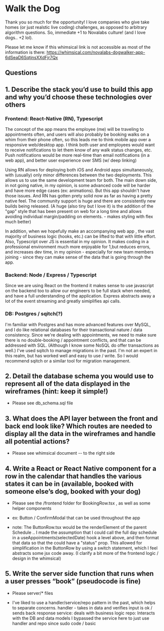 # Walk the Dog

Thank you so much for the opportunity! I love companies who give take homes (or just realstic live coding) challenges, as opposed to arbitrary algorithm questions. So, immediate +1 to Novalabs culture! (and I love dogs.. +2 lol).

Please let me know if this whimsical link is not accessible as most of the information is there:
https://whimsical.com/novalabs-dogwalker-app-6dSeaD6SqtjnsXXdFjr7Qx

## Questions

## 1. Describe the stack you’d use to build this app and why you’d choose these technologies over others

### Frontend: React-Native (RN), Typescript

The concept of the app means the employee (me) will be traveling to appointments often, and users will also probably be booking walks on a whim from their phone often, so this leads me to think mobile app over a responsive web/desktop app. I think both user and employees would want to receive notifications to let them know of any walk status changes, etc. Push notifications would be more real-time than email notifications (in a web app), and better user experience over SMS (w/ deep linking)

Using RN allows for deploying both iOS and Android apps simultaneously, with (usually) only minor differences between the two deployments. This allows us to use the same development team for both. The main down side, in not going native, in my opinion, is some advanced code will be harder and have more edge cases (ex: animations). But this app shouldn't have those issues. And RN has gotten prety solid now as far as having a pretty native feel. The community support is huge and there are consistently new builds being released. (A huge (also tiny but I love it) is the addition of the "gap" style that has been present on web for a long time and allows avoiding individual margin/padding on elements. - makes styling with flex much better)

In addition, when we hopefully make an accompanying web app , the vast majority of business logic (hooks, etc.) can be lifted to that with little effort.
Also, Typescript over JS is essential in my opinion. It makes coding in a professional environment much more enjoyable for 1,but reduces errors, and increases dev time, in my opinion - especially for new team members joining - since they can make sense of the data that is going through the app.

### Backend: Node / Express / Typescript

Since we are using React on the frontend it makes sense to use javascript on the backend too to allow our engineers to be full stack when needed, and have a full understanding of the application.
Express abstracts away a lot of the event streaming and greatly simiplifies api calls.

### DB: Postgres / sqitch(?)

I'm familiar with Postgres and has more advanced features over MySQL, and I do like relational databases for their transactional nature / data consistency. Since we're dealing with appointments, we need to make sure there is no double-booking / appointment conflicts, and that can be addressed with SQL. (Although I know some NoSQL do offer transactions as well.)
I've used sqitch to manage migrations in the past. I'm not an expert in this realm, but has worked well and easy to use / write. So I would recommend sqitch or a similar tool for migration management.

## 2. Detail the database schema you would use to represent all of the data displayed in the wireframes (hint: keep it simple!)

- Please see db_schema.sql file

## 3. What does the API layer between the front and back end look like? Which routes are needed to display all the data in the wireframes and handle all potential actions?

- Please see whimsical document -- to the right side

## 4. Write a React or React Native component for a row in the calendar that handles the various states it can be in (available, booked with someone else’s dog, booked with your dog)

- Please see the /frontend folder for BookingRow.tsx , as well as some helper components
- ex: Button / ConfirmModal that can be used throughout the app

- note: The ButtonRow.tsx would be the renderElement of the parent Schedule <FlatList /> .. I made the assumption that I could call the full day schedule in a useAppointments(selectedDate) hook a level above, and then format that data so that the <BookingRow /> could have a "status" prop. This allowed for simplification in the ButtonRow by using a switch statement, which I feel abstracts some jsx code away.
  (I clarify a bit more of the frontend logic / design in the whimsical)

## 5. Write the server side function that runs when a user presses “book” (pseudocode is fine)

- Please server/\* files

- I've liked to use a handler/service/repo pattern in the past, which helps to separate concerns.
  handler - takes in data and verifies input is ok / sends back response
  service: deals with business logic
  repo: Interacts with the DB and data models
  I bypassed the service here to just use handler and repo since sudo code / basic
